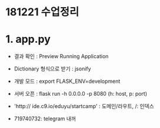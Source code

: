 # 181221 수업정리

# 1. app.py

* 결과 확인 : Preview Running Application

* Dictionary 형식으로 받기 : jsonify

* 개발 모드 : export FLASK_ENV=development

* 서버 오픈 : flask run -h 0.0.0.0 -p 8080 (h: host, p: port)

* 'http:// ide.c9.io/eduyu/startcamp' : 도메인/라우트, /: 인덱스 

* 719740732: telegram 내꺼
